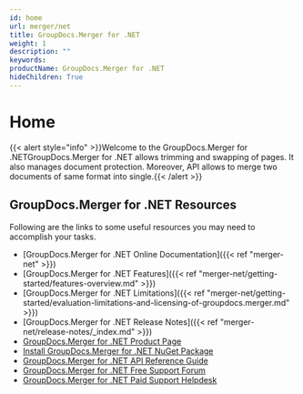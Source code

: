 ```yaml
---
id: home
url: merger/net
title: GroupDocs.Merger for .NET
weight: 1
description: ""
keywords: 
productName: GroupDocs.Merger for .NET
hideChildren: True
---
```

#  Home 

{{< alert style="info" >}}Welcome to the GroupDocs.Merger for .NETGroupDocs.Merger for .NET allows trimming and swapping of pages. It also manages document protection. Moreover, API allows to merge two documents of same format into single.{{< /alert >}}

## GroupDocs.Merger for .NET Resources

Following are the links to some useful resources you may need to accomplish your tasks.

*   [GroupDocs.Merger for .NET Online Documentation]({{< ref "merger-net" >}})
*   [GroupDocs.Merger for .NET Features]({{< ref "merger-net/getting-started/features-overview.md" >}})
*   [GroupDocs.Merger for .NET Limitations]({{< ref "merger-net/getting-started/evaluation-limitations-and-licensing-of-groupdocs.merger.md" >}})
*   [GroupDocs.Merger for .NET Release Notes]({{< ref "merger-net/release-notes/_index.md" >}})
*   [GroupDocs.Merger for .NET Product Page](https://products.groupdocs.com/merger/net)
*   [Install GroupDocs.Merger for .NET NuGet Package](https://www.nuget.org/packages/GroupDocs.Merger/)
*   [GroupDocs.Merger for .NET API Reference Guide](https://apireference.groupdocs.com/net/merger)
*   [GroupDocs.Merger for .NET Free Support Forum](https://forum.groupdocs.com/c/merger)
*   [GroupDocs.Merger for .NET Paid Support Helpdesk](https://helpdesk.groupdocs.com/)
